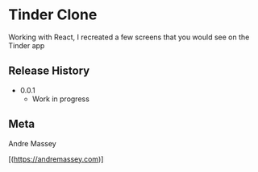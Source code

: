 # Tinder Clone
Working with React, I recreated a few screens that you would see on the Tinder app

## Release History
* 0.0.1
    * Work in progress
## Meta
Andre Massey 

[(https://andremassey.com)]
